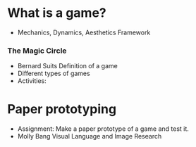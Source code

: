 
# What is a game?

- Mechanics, Dynamics, Aesthetics Framework
### The Magic Circle
- Bernard Suits Definition of a game
- Different types of games
- Activities:
 # Paper prototyping

- Assignment: Make a paper prototype of a game and test it.
- Molly Bang Visual Language and Image Research